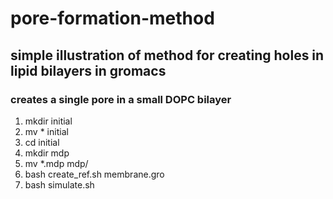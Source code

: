 # pore-formation-method

## simple illustration of method for creating holes in lipid bilayers in gromacs

### creates a single pore in a small DOPC bilayer

1) mkdir initial
2) mv * initial
3) cd initial
4) mkdir mdp
5) mv *.mdp mdp/
6) bash create_ref.sh membrane.gro
7) bash simulate.sh
